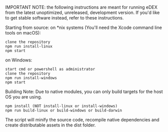 IMPORTANT NOTE: the following instructions are meant for running eDEX from the latest unoptimized, unreleased, development version. If you'd like to get stable software instead, refer to these instructions.

Starting from source:
on *nix systems (You'll need the Xcode command line tools on macOS):

```
clone the repository
npm run install-linux
npm start
```
on Windows:
```
start cmd or powershell as administrator
clone the repository
npm run install-windows
npm start
```
Building
Note: Due to native modules, you can only build targets for the host OS you are using.
```
npm install (NOT install-linux or install-windows)
npm run build-linux or build-windows or build-darwin
```
The script will minify the source code, recompile native dependencies and create distributable assets in the dist folder.